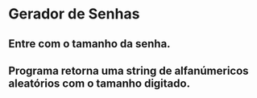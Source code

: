 # Gerador de Senhas

## Entre com o tamanho da senha.
## Programa retorna uma string de alfanúmericos aleatórios com o tamanho digitado.
